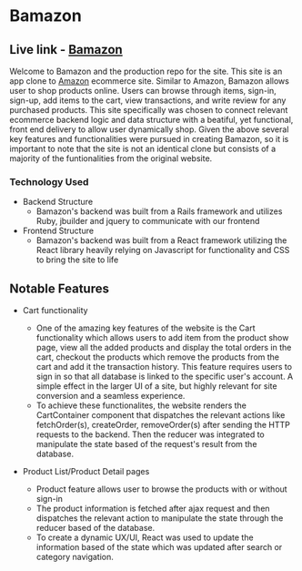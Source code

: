 # Bamazon
## Live link - [Bamazon](https://bamazon-lyhour.herokuapp.com/#/)

Welcome to Bamazon and the production repo for the site. This site is an app clone to [Amazon](https://www.amazon.com/) ecommerce site. Similar to Amazon, Bamazon allows user to shop products online. Users can browse through items, sign-in, sign-up, add items to the cart, view transactions, and write review for any purchased products. This site specifically was chosen to connect relevant ecommerce backend logic and data structure with a beatiful, yet functional, front end delivery to allow user dynamically shop. Given the above several key features and functionalities were pursued in creating Bamazon, so it is important to note that the site is not an identical clone but consists of a majority of the funtionalities from the original website.

### Technology Used
* Backend Structure
    * Bamazon's backend was built from a Rails framework and utilizes Ruby, jbuilder and jquery to communicate with our frontend
* Frontend Structure
    * Bamazon's backend was built from a React framework utilizing the React library heavily relying on Javascript for functionality and CSS to bring the site to life


## Notable Features
* Cart functionality
    * One of the amazing key features of the website is the Cart functionality which allows users to add item from the product show page, view all the added products and display the total orders in the cart, checkout the products which remove the products from the cart and add it the transaction history. This feature requires users to sign in so that all database is linked to the specific user's account. A simple effect in the larger UI of a site, but highly relevant for site conversion and a seamless experience.
    * To achieve these functionalites, the website renders the CartContainer component that dispatches the relevant actions like fetchOrder(s), createOrder, removeOrder(s) after sending the HTTP requests to the backend. Then the reducer was integrated to manipulate the state based of the request's result from the database.
  

    
* Product List/Product Detail pages
    * Product feature allows user to browse the products with or without sign-in
    * The product information is fetched after ajax request and then dispatches the relevant action to manipulate the state through the reducer based of the database.
    * To create a dynamic UX/UI, React was used to update the information based of the state which was updated after search or category navigation. 